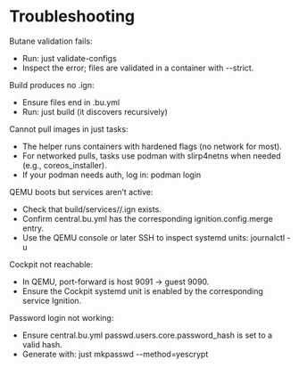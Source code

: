 # Troubleshooting

Butane validation fails:
- Run: just validate-configs
- Inspect the error; files are validated in a container with --strict.

Build produces no .ign:
- Ensure files end in .bu.yml
- Run: just build (it discovers recursively)

Cannot pull images in just tasks:
- The helper runs containers with hardened flags (no network for most).
- For networked pulls, tasks use podman with slirp4netns when needed (e.g., coreos_installer).
- If your podman needs auth, log in: podman login <registry>

QEMU boots but services aren’t active:
- Check that build/services/<name>/<name>.ign exists.
- Confirm central.bu.yml has the corresponding ignition.config.merge entry.
- Use the QEMU console or later SSH to inspect systemd units: journalctl -u <unit>

Cockpit not reachable:
- In QEMU, port-forward is host 9091 -> guest 9090.
- Ensure the Cockpit systemd unit is enabled by the corresponding service Ignition.

Password login not working:
- Ensure central.bu.yml passwd.users.core.password_hash is set to a valid hash.
- Generate with: just mkpasswd --method=yescrypt
